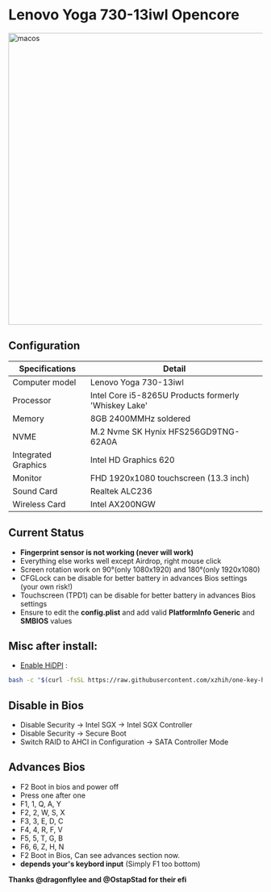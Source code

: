 # Lenovo Yoga 730-13iwl Opencore 
<img width="579" alt="macos" src="https://user-images.githubusercontent.com/40405226/187765495-da8a41a5-531f-4c6d-a06a-61c9cdbfbf46.png">

## Configuration

| Specifications | Detail                                                  |
| ------------------- | ------------------------------------------- |
| Computer model      | Lenovo Yoga 730-13iwl       |
| Processor           | Intel Core i5-8265U Products formerly 'Whiskey Lake'    |
| Memory              | 8GB 2400MMHz soldered |
| NVME                | M.2 Nvme SK Hynix HFS256GD9TNG-62A0A |
| Integrated Graphics | Intel HD Graphics 620                     |
| Monitor             | FHD 1920x1080 touchscreen (13.3 inch) |
| Sound Card          | Realtek ALC236           |
| Wireless Card       | Intel AX200NGW |


## Current Status

- **Fingerprint sensor is not working (never will work)**
- Everything else works well except Airdrop, right mouse click
- Screen rotation work on 90°(only 1080x1920) and 180°(only 1920x1080)
- CFGLock can be disable for better battery in advances Bios settings (your own risk!)
- Touchscreen (TPD1) can be disable for better battery in advances Bios settings
- Ensure to edit the **config.plist** and add valid  **PlatformInfo Generic** and **SMBIOS** values

## Misc after install:
- [Enable HiDPI](https://github.com/xzhih/one-key-hidpi) :
```bash
bash -c "$(curl -fsSL https://raw.githubusercontent.com/xzhih/one-key-hidpi/master/hidpi.sh)"
```

## Disable in Bios

- Disable Security -> Intel SGX -> Intel SGX Controller
- Disable Security -> Secure Boot
- Switch RAID to AHCI in Configuration -> SATA Controller Mode

## Advances Bios 
- F2 Boot in bios and power off
- Press one after one
- F1, 1, Q, A, Y
- F2, 2, W, S, X
- F3, 3, E, D, C
- F4, 4, R, F, V
- F5, 5, T, G, B
- F6, 6, Z, H, N
- F2 Boot in Bios, Can see advances section now.
- **depends your's keybord input** (Simply F1 too bottom)


**Thanks @dragonflylee and @OstapStad for their efi**
